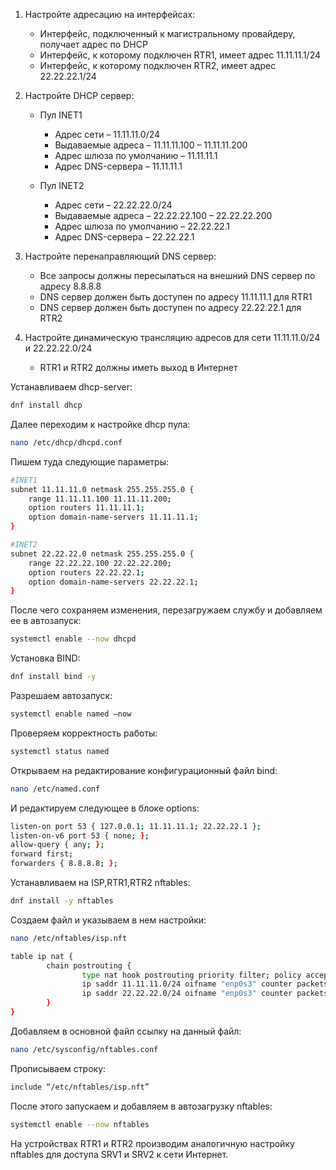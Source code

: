 1. Настройте адресацию на интерфейсах:

   - Интерфейс, подключенный к магистральному провайдеру, получает адрес по DHCP
   - Интерфейс, к которому подключен RTR1, имеет адрес 11.11.11.1/24
   - Интерфейс, к которому подключен RTR2, имеет адрес 22.22.22.1/24

2. Настройте DHCP сервер:

   - Пул INET1
     - Адрес сети – 11.11.11.0/24
     - Выдаваемые адреса – 11.11.11.100 – 11.11.11.200
     - Адрес шлюза по умолчанию – 11.11.11.1
     - Адрес DNS-сервера – 11.11.11.1

   - Пул INET2
     - Адрес сети – 22.22.22.0/24
     - Выдаваемые адреса – 22.22.22.100 – 22.22.22.200
     - Адрес шлюза по умолчанию – 22.22.22.1
     - Адрес DNS-сервера – 22.22.22.1

3. Настройте перенаправляющий DNS сервер:
   - Все запросы должны пересылаться на внешний DNS сервер по адресу 8.8.8.8
   - DNS сервер должен быть доступен по адресу 11.11.11.1 для RTR1
   - DNS сервер должен быть доступен по адресу 22.22.22.1 для RTR2

4. Настройте динамическую трансляцию адресов для сети 11.11.11.0/24 и 22.22.22.0/24 
   - RTR1 и RTR2 должны иметь выход в Интернет


Устанавливаем dhcp-server:

``` bash
dnf install dhcp
```

Далее переходим к настройке dhcp пула:

``` bash
nano /etc/dhcp/dhcpd.conf
```

Пишем туда следующие параметры:

``` bash
#INET1
subnet 11.11.11.0 netmask 255.255.255.0 {
    range 11.11.11.100 11.11.11.200;
    option routers 11.11.11.1;
    option domain-name-servers 11.11.11.1;
}

#INET2
subnet 22.22.22.0 netmask 255.255.255.0 {
    range 22.22.22.100 22.22.22.200;
    option routers 22.22.22.1;
    option domain-name-servers 22.22.22.1;
}
```

После чего сохраняем изменения, перезагружаем службу и добавляем ее в автозапуск:

``` bash
systemctl enable --now dhcpd
```
Установка BIND:

```bash
dnf install bind -y
```

Разрешаем автозапуск:

```bash
systemctl enable named –now
```

Проверяем корректность работы:

```bash
systemctl status named
```

Открываем на редактирование конфигурационный файл bind:

```bash
nano /etc/named.conf
```

И редактируем следующее в блоке options:

```bash
listen-on port 53 { 127.0.0.1; 11.11.11.1; 22.22.22.1 };
listen-on-v6 port 53 { none; };
allow-query { any; };
forward first;
forwarders { 8.8.8.8; };
```

Устанавливаем на ISP,RTR1,RTR2 nftables:

```bash 
dnf install -y nftables
```

Создаем файл и указываем в нем настройки:

```bash
nano /etc/nftables/isp.nft
```

```bash
table ip nat {
        chain postrouting {
                type nat hook postrouting priority filter; policy accept;
                ip saddr 11.11.11.0/24 oifname "enp0s3" counter packets 0 bytes 0 masquerade
                ip saddr 22.22.22.0/24 oifname "enp0s3" counter packets 0 bytes 0 masquerade
        }
}
```

Добавляем в основной файл ссылку на данный файл:

```bash
nano /etc/sysconfig/nftables.conf
```

Прописываем строку:

```bash
include “/etc/nftables/isp.nft”
```

После этого запускаем и добавляем в автозагрузку nftables:

```bash
systemctl enable --now nftables
```

На устройствах RTR1 и RTR2 производим аналогичную настройку nftables для доступа SRV1 и SRV2 к сети Интернет.